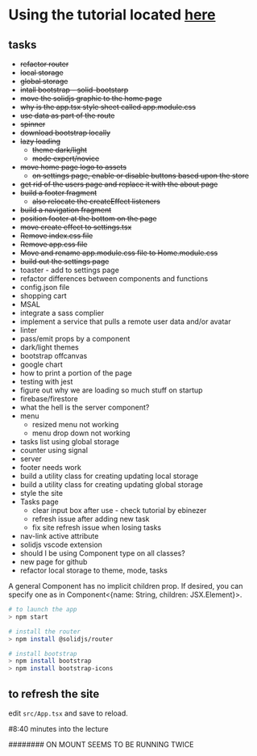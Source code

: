 # Using the tutorial located [here](https://www.youtube.com/watch?v=pFEZLQ6DOf0)

## tasks
- ~~refactor router~~
- ~~local storage~~
- ~~global storage~~
- ~~intall bootstrap - solid-bootstarp~~
- ~~move the solidjs graphic to the home page~~
- ~~why is the app.tsx style sheet called app.module.css~~
- ~~use data as part of the route~~
- ~~spinner~~
- ~~download bootstrap locally~~
- ~~lazy loading~~
  - ~~theme dark/light~~
  - ~~mode expert/novice~~
- ~~move home page logo to assets~~
  - ~~on settings page, enable or disable buttons based upon the store~~
- ~~get rid of the users page and replace it with the about page~~
- ~~build a footer fragment~~
  - ~~also relocate the createEffect listeners~~
- ~~build a navigation fragment~~
- ~~position footer at the bottom on the page~~
- ~~move create effect to settings.tsx~~
- ~~Remove index.css file~~
- ~~Remove app.css file~~
- ~~Move and rename app.module.css file to Home.module.css~~
- ~~build out the settings page~~
- toaster - add to settings page
- refactor differences between components and functions
- config.json file
- shopping cart
- MSAL
- integrate a sass complier
- implement a service that pulls a remote user data and/or avatar
- linter
- pass/emit props by a component
- dark/light themes
- bootstrap offcanvas
- google chart
- how to print a portion of the page
- testing with jest
- figure out why we are loading so much stuff on startup
- firebase/firestore
- what the hell is the server component?
- menu
  - resized menu not working
  - menu drop down not working
- tasks list using global storage
- counter using signal
- server
- footer needs work
- build a utility class for creating updating local storage
- build a utility class for creating updating global storage
- style the site
- Tasks page
  - clear input box after use - check tutorial by ebinezer
  - refresh issue after adding new task
  - fix site refresh issue when losing tasks
- nav-link active attribute
- solidjs vscode extension
- should I be using Component type on all classes?
- new page for github
- refactor local storage to theme, mode, tasks

A general Component has no implicit children prop. If desired, you can specify one as in Component<{name: String, children: JSX.Element}>.

```bash
# to launch the app
> npm start
```

```bash
# install the router
> npm install @solidjs/router
```

```bash
# install bootstrap
> npm install bootstrap
> npm install bootstrap-icons
```

## to refresh the site
edit <code>src/App.tsx</code> and save to reload.

#8:40 minutes into the lecture

########  ON MOUNT SEEMS TO BE RUNNING TWICE